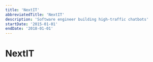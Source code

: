 ```yaml
---
title: 'NextIT'
abbreviatedTitle: 'NextIT'
description: 'Software engineer building high-traffic chatbots'
startDate: '2015-01-01'
endDate: '2018-01-01'
---
```


# NextIT